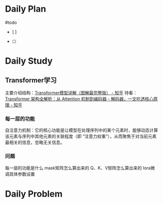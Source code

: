 # Daily Plan
#todo
- [ ] 
- [ ] 
# Daily Study
## Transformer学习
主要介绍结构：[Transformer模型详解（图解最完整版） - 知乎](https://zhuanlan.zhihu.com/p/338817680)
待看：[Transformer 架构全解析：从 Attention 机制到编码器 - 解码器，一文吃透核心原理 - 知乎](https://zhuanlan.zhihu.com/p/1897386459046051941)
### 每一层的功能
自注意力机制：它的核心功能是让模型在处理序列中的某个元素时，能够动态计算该元素与序列中其他元素的关联程度（即 “注意力权重”），从而聚焦于对当前元素最相关的信息，忽略无关信息。


### 问题
每一层的功能是什么
mask矩阵怎么算出来的
Q、K、V矩阵怎么算出来的
lora微调具体参数设置

# Daily Problem
